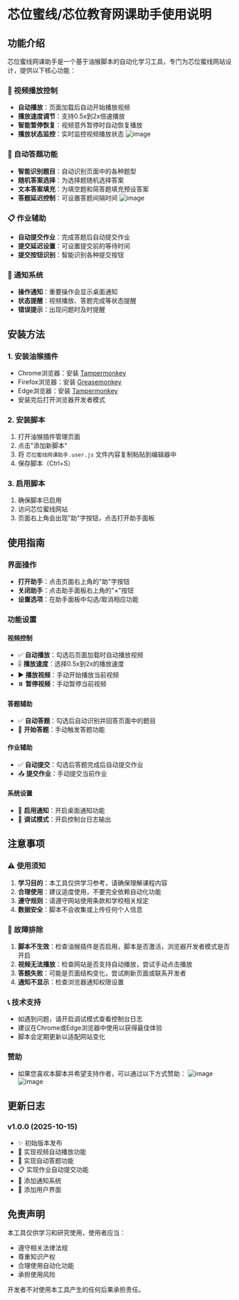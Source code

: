 # 芯位蜜线/芯位教育网课助手使用说明

## 功能介绍

芯位蜜线网课助手是一个基于油猴脚本的自动化学习工具，专门为芯位蜜线网站设计，提供以下核心功能：

### 🎥 视频播放控制
- **自动播放**：页面加载后自动开始播放视频
- **播放速度调节**：支持0.5x到2x倍速播放
- **智能暂停恢复**：视频意外暂停时自动恢复播放
- **播放状态监控**：实时监控视频播放状态
![image](https://github.com/Quakearea/Beeline-ai/tree/main/images/p1.png)

### 📝 自动答题功能
- **智能识别题目**：自动识别页面中的各种题型
- **随机答案选择**：为选择题随机选择答案
- **文本答案填充**：为填空题和简答题填充预设答案
- **答题延迟控制**：可设置答题间隔时间
![image](https://github.com/Quakearea/Beeline-ai/tree/main/images/p2.png)

### 📋 作业辅助
- **自动提交作业**：完成答题后自动提交作业
- **提交延迟设置**：可设置提交前的等待时间
- **提交按钮识别**：智能识别各种提交按钮

### 🔔 通知系统
- **操作通知**：重要操作会显示桌面通知
- **状态提醒**：视频播放、答题完成等状态提醒
- **错误提示**：出现问题时及时提醒

## 安装方法

### 1. 安装油猴插件
- Chrome浏览器：安装 [Tampermonkey](https://chrome.google.com/webstore/detail/tampermonkey/dhdgffkkebhmkfjojejmpbldmpobfkfo)
- Firefox浏览器：安装 [Greasemonkey](https://addons.mozilla.org/en-US/firefox/addon/greasemonkey/)
- Edge浏览器：安装 [Tampermonkey](https://microsoftedge.microsoft.com/addons/detail/tampermonkey/iikmkjmpaadaobahmlepeloendndfphd)
- 安装完后打开浏览器开发者模式

### 2. 安装脚本
1. 打开油猴插件管理页面
2. 点击"添加新脚本"
3. 将 `芯位蜜线网课助手.user.js` 文件内容复制粘贴到编辑器中
4. 保存脚本（Ctrl+S）

### 3. 启用脚本
1. 确保脚本已启用
2. 访问芯位蜜线网站
3. 页面右上角会出现"助"字按钮，点击打开助手面板

## 使用指南

### 界面操作
- **打开助手**：点击页面右上角的"助"字按钮
- **关闭助手**：点击助手面板右上角的"×"按钮
- **设置选项**：在助手面板中勾选/取消相应功能

### 功能设置

#### 视频控制
- ✅ **自动播放**：勾选后页面加载时自动播放视频
- 🎚️ **播放速度**：选择0.5x到2x的播放速度
- ▶️ **播放视频**：手动开始播放当前视频
- ⏸️ **暂停视频**：手动暂停当前视频

#### 答题辅助
- ✅ **自动答题**：勾选后自动识别并回答页面中的题目
- 🎯 **开始答题**：手动触发答题功能

#### 作业辅助
- ✅ **自动提交**：勾选后答题完成后自动提交作业
- 📤 **提交作业**：手动提交当前作业

#### 系统设置
- 🔔 **启用通知**：开启桌面通知功能
- 🐛 **调试模式**：开启控制台日志输出

## 注意事项

### ⚠️ 使用须知
1. **学习目的**：本工具仅供学习参考，请确保理解课程内容
2. **合理使用**：建议适度使用，不要完全依赖自动化功能
3. **遵守规则**：请遵守网站使用条款和学校相关规定
4. **数据安全**：脚本不会收集或上传任何个人信息

### 🔧 故障排除
1. **脚本不生效**：检查油猴插件是否启用，脚本是否激活，浏览器开发者模式是否开启
2. **视频无法播放**：检查网站是否支持自动播放，尝试手动点击播放
3. **答题失败**：可能是页面结构变化，尝试刷新页面或联系开发者
4. **通知不显示**：检查浏览器通知权限设置

### 📞 技术支持
- 如遇到问题，请开启调试模式查看控制台日志
- 建议在Chrome或Edge浏览器中使用以获得最佳体验
- 脚本会定期更新以适配网站变化

### 赞助
- 如果您喜欢本脚本并希望支持作者，可以通过以下方式赞助：
![image](https://github.com/Quakearea/Beeline-ai/tree/main/images/wx.png)
![image](https://github.com/Quakearea/Beeline-ai/tree/main/images/zfb.png)
## 更新日志

### v1.0.0 (2025-10-15)
- ✨ 初始版本发布
- 🎥 实现视频自动播放功能
- 📝 实现自动答题功能
- 📋 实现作业自动提交功能
- 🔔 添加通知系统
- 🎨 添加用户界面

## 免责声明

本工具仅供学习和研究使用，使用者应当：
- 遵守相关法律法规
- 尊重知识产权
- 合理使用自动化功能
- 承担使用风险

开发者不对使用本工具产生的任何后果承担责任。



